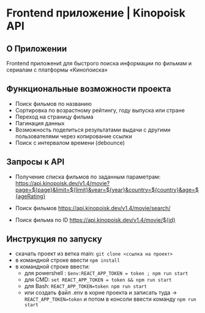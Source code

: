# Frontend приложение | Kinopoisk API

## О Приложении
Frontend приложениt для быстрого поиска информации по фильмам и сериалам с платформы «Кинопоиска»

## Функциональные возможности проекта
- Поиск фильмов по названию
- Сортировка по возрастному рейтингу, году выпуска или стране
- Переход на страницу фильма
- Пагинация данных
- Возможность поделиться результатами выдачи с другими пользователями через копирование ссылки
- Поиск с интервалом времени (debounce)

## Запросы к API
- Получение списка фильмов по заданным параметрам: https://api.kinopoisk.dev/v1.4/movie?page=${page}&limit=${limit}&year=${year}&country=${country}&age=${ageRating}

- Поиск фильмов https://api.kinopoisk.dev/v1.4/movie/search/

- Поиск фильма по ID https://api.kinopoisk.dev/v1.4/movie/${id}

## Инструкция по  запуску
- cкачать проект из ветка main: `git clone <ссылка на проект>`
- в командной строке ввести `npm install`
- в командной строке ввести:
  - для powershell : `$env:REACT_APP_TOKEN = token ; npm run start`
  - для CMD: `set REACT_APP_TOKEN = token && npm run start`
  - для Bash: `REACT_APP_TOKEN=token npm run start`
  - или создать файл .env в корне проекта и записать туда -> `REACT_APP_TOKEN=token` и потом в консоли ввести команду `npm run start`

